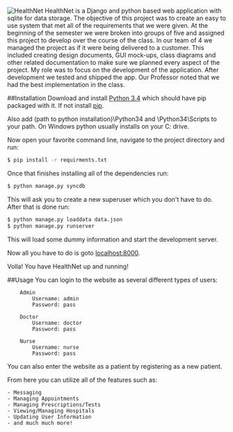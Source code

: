 ![HealthNet](https://health.rhosoft.co/static/healthnet.png)
HealthNet is a Django and python based web application with sqlite for data storage. The objective of this project was to create an easy to use system that met all of the requirements that we were given. At the beginning of the semester we were broken into groups of five and assigned this project to develop over the course of the class. In our team of 4 we managed the project as if it were being delivered to a customer. This included creating design documents, GUI mock-ups, class diagrams and other related documentation to make sure we planned every aspect of the project. My role was to focus on the development of the application. After development we tested and shipped the app. Our Professor noted that we had the best implementation in the class.

##Installation
Download and install [Python 3.4](https://www.python.org/downloads/) which should have pip packaged with it.
If not install [pip](https://pip.pypa.io/en/latest/installing.html).

Also add (path to python installation)\Python34 and \Python34\Scripts to your path. On Windows python usually installs on your C: drive.

Now open your favorite command line, navigate to the project directory and run:
```bash
$ pip install -r requirments.txt
```
Once that finishes installing all of the dependencies run:
```bash
$ python manage.py syncdb
```
This will ask you to create a new superuser which you don't have to do.
After that is done run:
```bash
$ python manage.py loaddata data.json
$ python manage.py runserver
```
This will load some dummy information and start the development server.

Now all you have to do is goto [localhost:8000](http://localhost:8000/).

Volla! You have HealthNet up and running!

##Usage
You can login to the website as several different types of users:
```
	Admin
		Username: admin
		Password: pass

	Doctor
		Username: doctor
		Password: pass

	Nurse
		Username: nurse
		Password: pass
```
You can also enter the website as a patient by registering as a new patient.

From here you can utilize all of the features such as:

	- Messaging
	- Managing Appointments
	- Managing Prescriptions/Tests
	- Viewing/Managing Hospitals
	- Updating User Information
	- and much much more!